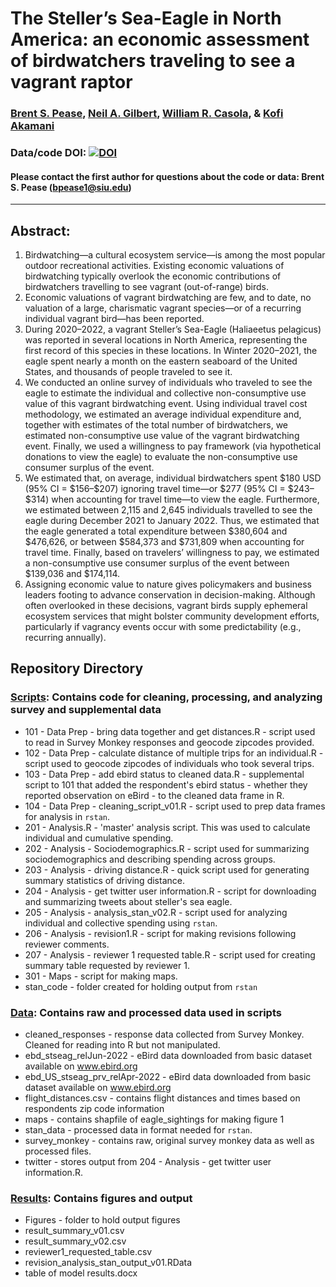 # The Steller’s Sea-Eagle in North America: an economic assessment of birdwatchers traveling to see a vagrant raptor

### [Brent S. Pease](https://peaselab.com), [Neil A. Gilbert](https://gilbertecology.com), [William R. Casola](https://scholar.google.com/citations?user=5Tepgy4AAAAJ), & [Kofi Akamani](https://academics.siu.edu/agriculture/forestry/faculty/akamani-kofi.php)

### Data/code DOI: [![DOI](https://zenodo.org/badge/462378107.svg)](https://zenodo.org/badge/latestdoi/462378107)

#### Please contact the first author for questions about the code or data: Brent S. Pease (bpease1@siu.edu)
__________________________________________________________________________________________________________________________________________

## Abstract:  
1.	Birdwatching—a cultural ecosystem service—is among the most popular outdoor recreational activities. Existing economic valuations of birdwatching typically overlook the economic contributions of birdwatchers travelling to see vagrant (out-of-range) birds. 
2.	Economic valuations of vagrant birdwatching are few, and to date, no valuation of a large, charismatic vagrant species—or of a recurring individual vagrant bird—has been reported.
3.	During 2020–2022, a vagrant Steller’s Sea-Eagle (Haliaeetus pelagicus) was reported in several locations in North America, representing the first record of this species in these locations. In Winter 2020–2021, the eagle spent nearly a month on the eastern seaboard of the United States, and thousands of people traveled to see it.
4.	We conducted an online survey of individuals who traveled to see the eagle to estimate the individual and collective non-consumptive use value of this vagrant birdwatching event. Using individual travel cost methodology, we estimated an average individual expenditure and, together with estimates of the total number of birdwatchers, we estimated non-consumptive use value of the vagrant birdwatching event. Finally, we used a willingness to pay framework (via hypothetical donations to view the eagle) to evaluate the non-consumptive use consumer surplus of the event.
5.	We estimated that, on average, individual birdwatchers spent \$180 USD (95% CI = \$156–\$207) ignoring travel time—or \$277 (95% CI = \$243–\$314) when accounting for travel time—to view the eagle. Furthermore, we estimated between 2,115 and 2,645 individuals travelled to see the eagle during December 2021 to January 2022. Thus, we estimated that the eagle generated a total expenditure between \$380,604 and \$476,626, or between \$584,373 and \$731,809 when accounting for travel time. Finally, based on travelers’ willingness to pay, we estimated a non-consumptive use consumer surplus of the event between \$139,036 and \$174,114.
6.	Assigning economic value to nature gives policymakers and business leaders footing to advance conservation in decision-making. Although often overlooked in these decisions, vagrant birds supply ephemeral ecosystem services that might bolster community development efforts, particularly if vagrancy events occur with some predictability (e.g., recurring annually).


## Repository Directory

### [Scripts](./Scripts): Contains code for cleaning, processing, and analyzing survey and supplemental data
* 101 - Data Prep - bring data together and get distances.R - script used to read in Survey Monkey responses and geocode zipcodes provided.
* 102 - Data Prep - calculate distance of multiple trips for an individual.R - script used to geocode zipcodes of individuals who took several trips.
* 103 - Data Prep - add ebird status to cleaned data.R - supplemental script to 101 that added the respondent's ebird status - whether they reported observation on eBird - to the cleaned data frame in R.
* 104 - Data Prep - cleaning_script_v01.R - script used to prep data frames for analysis in `rstan`.
* 201 - Analysis.R - 'master' analysis script. This was used to calculate individual and cumulative spending.
* 202 - Analysis - Sociodemographics.R - script used for summarizing sociodemographics and describing spending across groups.
* 203 - Analysis - driving distance.R - quick script used for generating summary statistics of driving distance.
* 204 - Analysis - get twitter user information.R - script for downloading and summarizing tweets about steller's sea eagle.
* 205 - Analysis - analysis_stan_v02.R - script used for analyzing individual and collective spending using `rstan`.
* 206 - Analysis - revision1.R - script for making revisions following reviewer comments.
* 207 - Analysis - reviewer 1 requested table.R - script used for creating summary table requested by reviewer 1.
* 301 - Maps - script for making maps.
* stan_code - folder created for holding output from `rstan`

### [Data](./Data): Contains raw and processed data used in scripts
* cleaned_responses - response data collected from Survey Monkey. Cleaned for reading into R but not manipulated. 
* ebd_stseag_relJun-2022 - eBird data downloaded from basic dataset available on www.ebird.org
* ebd_US_stseag_prv_relApr-2022 - eBird data downloaded from basic dataset available on www.ebird.org
* flight_distances.csv - contains flight distances and times based on respondents zip code information
* maps - contains shapfile of eagle_sightings for making figure 1
* stan_data - processed data in format needed for `rstan`.
* survey_monkey - contains raw, original survey monkey data as well as processed files.
* twitter - stores output from 204 - Analysis - get twitter user information.R.

### [Results](./Results): Contains figures and output
* Figures - folder to hold output figures
* result_summary_v01.csv
* result_summary_v02.csv
* reviewer1_requested_table.csv
* revision_analysis_stan_output_v01.RData
* table of model results.docx
